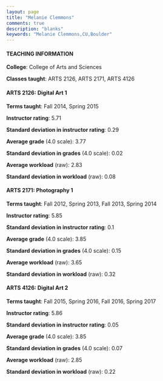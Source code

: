 ```yaml
---
layout: page
title: "Melanie Clemmons" 
comments: true
description: "blanks"
keywords: "Melanie Clemmons,CU,Boulder"
---
```

<head>
<script src="https://ajax.googleapis.com/ajax/libs/jquery/2.1.3/jquery.min.js"></script>
<script src="https://dl.dropboxusercontent.com/s/pc42nxpaw1ea4o9/highcharts.js?dl=0"></script>
<!-- <script src="../assets/js/highcharts.js"></script> -->
<style type="text/css">@font-face {
	font-family: "Bebas Neue";
	src: url(https://www.filehosting.org/file/details/544349/BebasNeue Regular.otf) format("opentype");
	}
	h1.Bebas { 
		font-family: "Bebas Neue", Verdana, Tahoma;
	}
</style>
</head>
	   
#### TEACHING INFORMATION

**College**: College of Arts and Sciences

**Classes taught**: ARTS 2126, ARTS 2171, ARTS 4126

#### ARTS 2126: Digital Art 1

**Terms taught**: Fall 2014, Spring 2015

**Instructor rating**: 5.71

**Standard deviation in instructor rating**: 0.29

**Average grade** (4.0 scale): 3.77

**Standard deviation in grades** (4.0 scale): 0.02

**Average workload** (raw): 2.83

**Standard deviation in workload** (raw): 0.08

#### ARTS 2171: Photography 1

**Terms taught**: Fall 2012, Spring 2013, Fall 2013, Spring 2014

**Instructor rating**: 5.85

**Standard deviation in instructor rating**: 0.1

**Average grade** (4.0 scale): 3.85

**Standard deviation in grades** (4.0 scale): 0.15

**Average workload** (raw): 3.65

**Standard deviation in workload** (raw): 0.32

#### ARTS 4126: Digital Art 2

**Terms taught**: Fall 2015, Spring 2016, Fall 2016, Spring 2017

**Instructor rating**: 5.86

**Standard deviation in instructor rating**: 0.05

**Average grade** (4.0 scale): 3.85

**Standard deviation in grades** (4.0 scale): 0.07

**Average workload** (raw): 2.85

**Standard deviation in workload** (raw): 0.22

